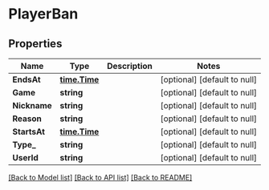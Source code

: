 # PlayerBan

## Properties
Name | Type | Description | Notes
------------ | ------------- | ------------- | -------------
**EndsAt** | [**time.Time**](time.Time.md) |  | [optional] [default to null]
**Game** | **string** |  | [optional] [default to null]
**Nickname** | **string** |  | [optional] [default to null]
**Reason** | **string** |  | [optional] [default to null]
**StartsAt** | [**time.Time**](time.Time.md) |  | [optional] [default to null]
**Type_** | **string** |  | [optional] [default to null]
**UserId** | **string** |  | [optional] [default to null]

[[Back to Model list]](../README.md#documentation-for-models) [[Back to API list]](../README.md#documentation-for-api-endpoints) [[Back to README]](../README.md)

